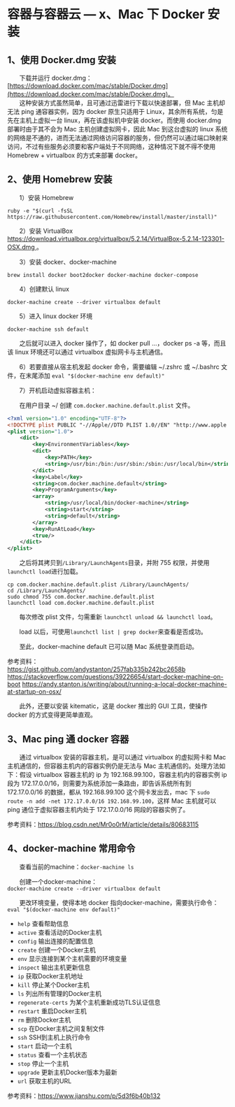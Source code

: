 # 容器与容器云 — x、Mac 下 Docker 安装

## 1、使用 Docker.dmg 安装
&nbsp;&nbsp;&nbsp;&nbsp;&nbsp;&nbsp;&nbsp;下载并运行 docker.dmg：
[https://download.docker.com/mac/stable/Docker.dmg](https://download.docker.com/mac/stable/Docker.dmg)。<br/>
&nbsp;&nbsp;&nbsp;&nbsp;&nbsp;&nbsp;&nbsp;这种安装方式虽然简单，且可通过迅雷进行下载以快速部署，但 Mac 主机却无法 ping 通容器实例，因为 docker 原生只适用于 Linux，其余所有系统，匀是先在主机上虚拟一台 linux，再在该虚拟机中安装 docker。而使用 docker.dmg 部署时由于其不会为 Mac 主机创建虚拟网卡，因此 Mac 到这台虚拟的 linux 系统的网络是不通的，进而无法通过网络访问容器的服务，但仍然可以通过端口映射来访问，不过有些服务必须要和客户端处于不同网络，这种情况下就不得不使用 Homebrew + virtualbox 的方式来部署 docker。

## 2、使用 Homebrew 安装
&nbsp;&nbsp;&nbsp;&nbsp;&nbsp;&nbsp;&nbsp;1）安装 Homebrew

```
ruby -e "$(curl -fsSL https://raw.githubusercontent.com/Homebrew/install/master/install)"
```

&nbsp;&nbsp;&nbsp;&nbsp;&nbsp;&nbsp;&nbsp;2）安装 VirtualBox
[https://download.virtualbox.org/virtualbox/5.2.14/VirtualBox-5.2.14-123301-OSX.dmg
](https://download.virtualbox.org/virtualbox/5.2.14/VirtualBox-5.2.14-123301-OSX.dmg
)。

&nbsp;&nbsp;&nbsp;&nbsp;&nbsp;&nbsp;&nbsp;3）安装 docker、docker-machine

```
brew install docker boot2docker docker-machine docker-compose
```

&nbsp;&nbsp;&nbsp;&nbsp;&nbsp;&nbsp;&nbsp;4）创建默认 linux

```
docker-machine create --driver virtualbox default
```

&nbsp;&nbsp;&nbsp;&nbsp;&nbsp;&nbsp;&nbsp;5）进入 linux docker 环境

```
docker-machine ssh default
```

&nbsp;&nbsp;&nbsp;&nbsp;&nbsp;&nbsp;&nbsp;之后就可以进入 docker 操作了，如 docker pull ...，docker ps -a 等，而且该 linux 环境还可以通过 virtualbox 虚拟网卡与主机通信。

&nbsp;&nbsp;&nbsp;&nbsp;&nbsp;&nbsp;&nbsp;6）若要直接从宿主机发起 docker 命令，需要编辑 ~/.zshrc 或 ~/.bashrc 文件，在末尾添加 `eval "$(docker-machine env default)"`

&nbsp;&nbsp;&nbsp;&nbsp;&nbsp;&nbsp;&nbsp;7）开机启动虚拟容器主机：

&nbsp;&nbsp;&nbsp;&nbsp;&nbsp;&nbsp;&nbsp;在用户目录 ~/ 创建 `com.docker.machine.default.plist` 文件。

```xml
<?xml version="1.0" encoding="UTF-8"?>
<!DOCTYPE plist PUBLIC "-//Apple//DTD PLIST 1.0//EN" "http://www.apple.com/DTDs/PropertyList-1.0.dtd">
<plist version="1.0">
    <dict>
        <key>EnvironmentVariables</key>
        <dict>
            <key>PATH</key>
            <string>/usr/bin:/bin:/usr/sbin:/sbin:/usr/local/bin</string>
        </dict>
        <key>Label</key>
        <string>com.docker.machine.default</string>
        <key>ProgramArguments</key>
        <array>
            <string>/usr/local/bin/docker-machine</string>
            <string>start</string>
            <string>default</string>
        </array>
        <key>RunAtLoad</key>
        <true/>
    </dict>
</plist>
```

&nbsp;&nbsp;&nbsp;&nbsp;&nbsp;&nbsp;&nbsp;之后将其拷贝到`/Library/LaunchAgents`目录，并附 755 权限，并使用`launchctl load`进行加载。

```
cp com.docker.machine.default.plist /Library/LaunchAgents/
cd /Library/LaunchAgents/
sudo chmod 755 com.docker.machine.default.plist
launchctl load com.docker.machine.default.plist
```

&nbsp;&nbsp;&nbsp;&nbsp;&nbsp;&nbsp;&nbsp;每次修改 plist 文件，匀需重新 `launchctl unload && launchctl load`。

&nbsp;&nbsp;&nbsp;&nbsp;&nbsp;&nbsp;&nbsp;load 以后，可使用`launchctl list | grep docker`来查看是否成功。

&nbsp;&nbsp;&nbsp;&nbsp;&nbsp;&nbsp;&nbsp;至此，docker-machine default 已可以随 Mac 系统登录而启动。

参考资料：<br/>
https://gist.github.com/andystanton/257fab335b242bc2658b
https://stackoverflow.com/questions/39226654/start-docker-machine-on-boot
https://andy.stanton.is/writing/about/running-a-local-docker-machine-at-startup-on-osx/

&nbsp;&nbsp;&nbsp;&nbsp;&nbsp;&nbsp;&nbsp;此外，还要以安装 kitematic，这是 docker 推出的 GUI 工具，使操作 docker 的方式变得更简单直观。

## 3、Mac ping 通 docker 容器
&nbsp;&nbsp;&nbsp;&nbsp;&nbsp;&nbsp;&nbsp;通过 virtualbox 安装的容器主机，是可以通过 virtualbox 的虚拟网卡和 Mac 主机通信的，但容器主机内的容器实例仍是无法与 Mac 主机通信的。处理方法如下：假设 virtualbox 容器主机的 ip 为 192.168.99.100，容器主机内的容器实例 ip 段为 172.17.0.0/16，则需要为系统添加一条路由，即告诉系统所有到 172.17.0.0/16 的数据，都从 192.168.99.100 这个网卡发出去，mac 下 `sudo route -n add -net 172.17.0.0/16 192.168.99.100`，这样 Mac 主机就可以 ping 通位于虚拟容器主机内处于 172.17.0.0/16 网段的容器实例了。

参考资料：https://blog.csdn.net/Mr0o0rM/article/details/80683115


## 4、docker-machine 常用命令
&nbsp;&nbsp;&nbsp;&nbsp;&nbsp;&nbsp;&nbsp;查看当前的machine：```docker-machine ls```

&nbsp;&nbsp;&nbsp;&nbsp;&nbsp;&nbsp;&nbsp;创建一个docker-machine：<br/>
```docker-machine create --driver virtualbox default```

&nbsp;&nbsp;&nbsp;&nbsp;&nbsp;&nbsp;&nbsp;更改环境变量，使得本地 docker 指向docker-machine，需要执行命令：<br/>
```eval "$(docker-machine env default)"```

- `help` 查看帮助信息
- `active` 查看活动的Docker主机
- `config` 输出连接的配置信息
- `create` 创建一个Docker主机
- `env` 显示连接到某个主机需要的环境变量
- `inspect` 输出主机更新信息
- `ip` 获取Docker主机地址
- `kill` 停止某个Docker主机
- `ls` 列出所有管理的Docker主机
- `regenerate-certs` 为某个主机重新成功TLS认证信息
- `restart` 重启Docker主机
- `rm` 删除Docker主机
- `scp` 在Docker主机之间复制文件
- `ssh` SSH到主机上执行命令
- `start` 启动一个主机
- `status` 查看一个主机状态
- `stop` 停止一个主机
- `upgrade` 更新主机Docker版本为最新
- `url` 获取主机的URL

参考资料：https://www.jianshu.com/p/5d3f6b40b132







